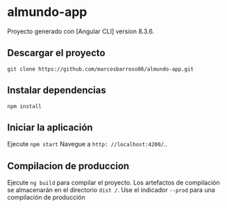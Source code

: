 # almundo-app

Proyecto generado con  [Angular CLI]  version 8.3.6.

## Descargar el proyecto

`git clone https://github.com/marcosbarroso86/almundo-app.git`

## Instalar dependencias

`npm install`

## Iniciar la aplicación

Ejecute `npm start` Navegue a `http: //localhost:4200/`.. 

## Compilacion de produccion

Ejecute `ng build` para compilar el proyecto. Los artefactos de compilación se almacenarán en el directorio `dist /`. Use el indicador `--prod` para una compilación de producción
